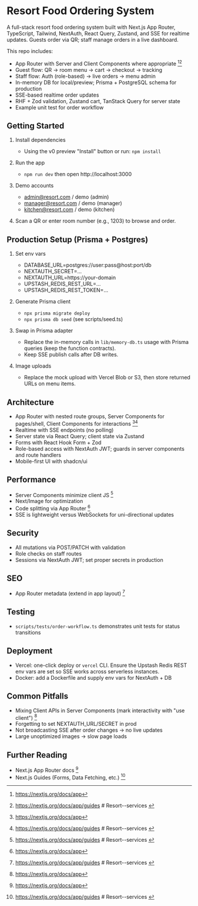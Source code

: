 # Resort Food Ordering System

A full-stack resort food ordering system built with Next.js App Router, TypeScript, Tailwind, NextAuth, React Query, Zustand, and SSE for realtime updates. Guests order via QR; staff manage orders in a live dashboard.

This repo includes:

- App Router with Server and Client Components where appropriate [^1][^2]
- Guest flow: QR -> room menu -> cart -> checkout -> tracking
- Staff flow: Auth (role-based) -> live orders -> menu admin
- In-memory DB for local/preview; Prisma + PostgreSQL schema for production
- SSE-based realtime order updates
- RHF + Zod validation, Zustand cart, TanStack Query for server state
- Example unit test for order workflow

## Getting Started

1. Install dependencies

   - Using the v0 preview "Install" button or run: `npm install`

2. Run the app

   - `npm run dev` then open http://localhost:3000

3. Demo accounts

   - admin@resort.com / demo (admin)
   - manager@resort.com / demo (manager)
   - kitchen@resort.com / demo (kitchen)

4. Scan a QR or enter room number (e.g., 1203) to browse and order.

## Production Setup (Prisma + Postgres)

1. Set env vars

   - DATABASE_URL=postgres://user:pass@host:port/db
   - NEXTAUTH_SECRET=...
   - NEXTAUTH_URL=https://your-domain
   - UPSTASH_REDIS_REST_URL=...
   - UPSTASH_REDIS_REST_TOKEN=...

2. Generate Prisma client

   - `npx prisma migrate deploy`
   - `npx prisma db seed` (see scripts/seed.ts)

3. Swap in Prisma adapter

   - Replace the in-memory calls in `lib/memory-db.ts` usage with Prisma queries (keep the function contracts).
   - Keep SSE publish calls after DB writes.

4. Image uploads
   - Replace the mock upload with Vercel Blob or S3, then store returned URLs on menu items.

## Architecture

- App Router with nested route groups, Server Components for pages/shell, Client Components for interactions [^1][^2]
- Realtime with SSE endpoints (no polling)
- Server state via React Query; client state via Zustand
- Forms with React Hook Form + Zod
- Role-based access with NextAuth JWT; guards in server components and route handlers
- Mobile-first UI with shadcn/ui

## Performance

- Server Components minimize client JS [^2]
- Next/Image for optimization
- Code splitting via App Router [^1]
- SSE is lightweight versus WebSockets for uni-directional updates

## Security

- All mutations via POST/PATCH with validation
- Role checks on staff routes
- Sessions via NextAuth JWT; set proper secrets in production

## SEO

- App Router metadata (extend in app layout) [^2]

## Testing

- `scripts/tests/order-workflow.ts` demonstrates unit tests for status transitions

## Deployment

- Vercel: one-click deploy or `vercel` CLI. Ensure the Upstash Redis REST env vars are set so SSE works across serverless instances.
- Docker: add a Dockerfile and supply env vars for NextAuth + DB

## Common Pitfalls

- Mixing Client APIs in Server Components (mark interactivity with "use client") [^1]
- Forgetting to set NEXTAUTH_URL/SECRET in prod
- Not broadcasting SSE after order changes -> no live updates
- Large unoptimized images -> slow page loads

## Further Reading

- Next.js App Router docs [^1]
- Next.js Guides (Forms, Data Fetching, etc.) [^2]

[^1]: https://nextjs.org/docs/app
[^2]: https://nextjs.org/docs/app/guides
#   R e s o r t - - s e r v i c e s  
 